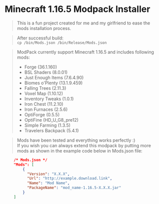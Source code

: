 # Minecraft 1.16.5 Modpack Installer

> This is a fun project created for me and my girlfriend to ease the mods installation process.

> After successful build:  
> ```cp /bin/Mods.json /bin/Release/Mods.json```

> ModPack currently support Minecraft 1.16.5 and includes following mods:
>  - Forge (36.1.160)
>  - BSL Shaders (8.0.01)
>  - Just Enough Items (7.6.4.90)
>  - Biomes o'Plenty (13.1.9.459)
>  - Falling Trees (2.11.3)
>  - Voxel Map (1.10.12)
>  - Inventory Tweaks (1.0.1)
>  - Iron Chest (11.2.10)
>  - Iron Furnaces (2.5.6)
>  - OptiForge (0.5.5)
>  - OptiFine (HD_U_G8_pre12)
>  - Simple Farming (1.3.5)
>  - Travelers Backpack (5.4.1)

> Mods have been tested and everything works perfectly :)  
> If you wish you can always extend this modpack by putting more mods as shown in the example code below in Mods.json file:
```json
    /* Mods.json */
    "Mods": [
        {
          "Version": "X.X.X",
          "Url": "http://example.download.link",
          "Name": "Mod Name",
          "PackageName": "mod_name-1.16.5-X.X.X.jar"
        }
    ]
```